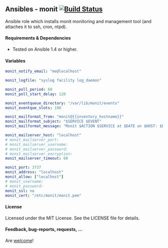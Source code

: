 ## Ansibles - monit [![Build Status](https://travis-ci.org/Ansibles/monit.png)](https://travis-ci.org/Ansibles/monit)

Ansible role which installs monit monitoring and management tool (and attaches it to ssh, cron, ntpd).


#### Requirements & Dependencies
- Tested on Ansible 1.4 or higher.


#### Variables

```yaml
monit_notify_email: "me@localhost"

monit_logfile: "syslog facility log_daemon"

monit_poll_period: 60
monit_poll_start_delay: 120

monit_eventqueue_directory: "/var/lib/monit/events"
monit_eventque_slots: 100

monit_mailformat_from: "monit@{{inventory_hostname}}"
monit_mailformat_subject: "$SERVICE $EVENT"
monit_mailformat_message: "Monit $ACTION $SERVICE at $DATE on $HOST: $DESCRIPTION."

monit_mailserver_host: "localhost"
# monit_mailserver_port:
# monit_mailserver_username:
# monit_mailserver_password:
# monit_mailserver_encryption:
monit_mailserver_timeout: 60

monit_port: 3737
monit_address: "localhost"
monit_allow: ["localhost"]
# monit_username:
# monit_password:
monit_ssl: no
monit_cert: "/etc/monit/monit.pem"
```


#### License

Licensed under the MIT License. See the LICENSE file for details.


#### Feedback, bug-reports, requests, ...

Are [welcome](https://github.com/ansibles/monit/issues)!

